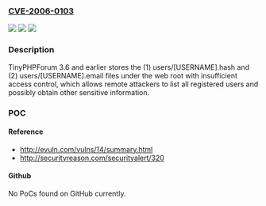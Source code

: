 ### [CVE-2006-0103](https://cve.mitre.org/cgi-bin/cvename.cgi?name=CVE-2006-0103)
![](https://img.shields.io/static/v1?label=Product&message=n%2Fa&color=blue)
![](https://img.shields.io/static/v1?label=Version&message=n%2Fa&color=blue)
![](https://img.shields.io/static/v1?label=Vulnerability&message=n%2Fa&color=brighgreen)

### Description

TinyPHPForum 3.6 and earlier stores the (1) users/[USERNAME].hash and (2) users/[USERNAME].email files under the web root with insufficient access control, which allows remote attackers to list all registered users and possibly obtain other sensitive information.

### POC

#### Reference
- http://evuln.com/vulns/14/summary.html
- http://securityreason.com/securityalert/320

#### Github
No PoCs found on GitHub currently.

